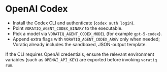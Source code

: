 # OpenAI Codex

- Install the Codex CLI and authenticate (`codex auth login`).
- Point `VORATIQ_AGENT_CODEX_BINARY` to the executable.
- Pick a model via `VORATIQ_AGENT_CODEX_MODEL` (for example `gpt-5-codex`).
- Append extra flags with `VORATIQ_AGENT_CODEX_ARGV` only when needed; Voratiq already includes the sandboxed, JSON-output template.

If the CLI requires OpenAI credentials, ensure the relevant environment variables (such as `OPENAI_API_KEY`) are exported before invoking `voratiq run`.
